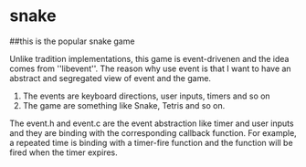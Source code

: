# snake
##this is the popular snake game

Unlike tradition implementations,  this game is event-drivenen and the idea comes from ''libevent''.
The reason why use event is that I want to have an abstract and segregated view of event and the game.

1. The events are keyboard directions, user inputs, timers and so on
2. The game are something like Snake, Tetris and so on.

The event.h and event.c are the event abstraction like timer and user inputs and they are binding with the corresponding callback function.
For example, a repeated time is binding with a timer-fire function and the function will be fired when the timer expires.

